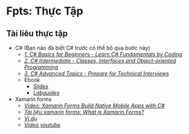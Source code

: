# Fpts: Thực Tập
## Tài liêu thực tập

- C# (Bạn nào đã biết C# trước có thể bỏ qua bước này)
  - [*1. C# Basics for Beginners - Learn C# Fundamentals by Coding*](https://drive.google.com/drive/folders/1B1abKG2_NGxfFNpW_3stgaM-DzhL4GtR?usp=sharing)
  - [*2. C# Intermediate - Classes, Interfaces and Object-oriented Programming*](https://drive.google.com/drive/folders/1gyJ8mhnYYswnjvstkj4EheaRpKmXvJN_?usp=sharing)
  - [*3. C# Advanced Topics - Prepare for Technical Interviews*](https://drive.google.com/drive/folders/17QDDS8Unii2_8Ez9LeGBBoT4YYX3AK7O?usp=sharing)
  - Ebook
    - [*Slides*](https://drive.google.com/drive/folders/1PVTJWsjdoDXGbMNHPX7WPdbyuxUwZCGG?usp=sharing)
    - [*Labguides*](https://drive.google.com/drive/folders/1x4Y27bPjT1m67QYW9wZa2wKT1Iz_UuT9?usp=sharing)
- Xamarin forms
  - [*Video: Xamarin Forms Build Native Mobile Apps with C#*](https://drive.google.com/drive/folders/17mMLgDIpPyMDGee0vEA5Wjpbdo-h1nof?usp=sharing)
  - [*Tài liệu xamarin forms: What is Xamarin.Forms?*](https://docs.microsoft.com/en-us/xamarin/get-started/what-is-xamarin-forms)
  - [*Ví dụ*](https://github.com/LyVanBong/B.Official.Training)
  - [*Video youtube*](https://www.youtube.com/channel/UC04R8Dv2-78db0t-J2PmkSA/featured)
